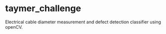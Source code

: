# taymer_challenge
Electrical cable diameter measurement and defect detection classifier using openCV. 

